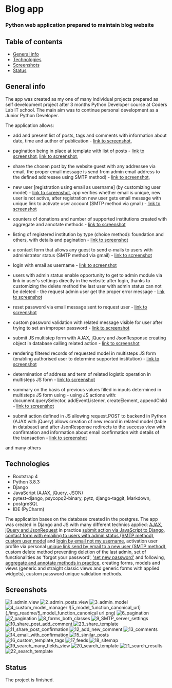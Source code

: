 # Blog app

### Python web application prepared to maintain blog website

## Table of contents

* [General info](#general-info)
* [Technologies](#technologies)
* [Screenshots](#screenshots)
* [Status](#status)

## General info

The app was created as my one of many individual projects prepared as self development project after 3 months Python Developer course at Coders Lab IT school. The main aim was to continue personal development as a Junior Python Developer.


The application allows:

- add and present list of posts, tags and comments with information about date, time and author of publication - [link to screenshot](./img_readme/7_pagination.png),
- pagination being in place at template with list of posts - [link to screenshot](./img_readme/6_pagination.png), [link to screenshot](./img_readme/7_pagination.png),
- share the chosen post by the website guest with any addressee via email, the proper email message is send from admin email address to the defined addressee using SMTP method) - [link to screenshot](./img_readme/10_share_post_add_comment.png),




- new user [registration using email as username] (by customizing user model) - [link to screenshot](./img_readme/5_register_form.png), app verifies whether email is unique, new user is not active, after registration new user gets email message with unique link to activate user account (SMTP method via gmail) - [link to screenshot](./img_readme/10_registration_email_with_activation_link.png)
- counters of donations and number of supported institutions created with aggregate and annotate methods - [link to screenshot](./img_readme/2_aggregate_annotate.png)
- listing of registered institution by type (choice method): foundation and others, with details and pagination - [link to screenshot](./img_readme/3_pagination.png)
- a contact form that allows any guest to send e-mails to users with administrator status (SMTP method via gmail) - [link to screenshot](./img_readme/4_contact_form.png)
- login with email as username - [link to screenshot](./img_readme/6_login_form.png)
- users with admin status enable opportunity to get to admin module via link in user's settings directly in the website after login, thanks to customizing the delete method the last user with admin status can not be deleted - the request admin user get the proper error message - [link to screenshot](./img_readme/7_admin_panel_link.png)
- reset password via email message sent to request user - [link to screenshot](./img_readme/8_password_reset_form.png)
- custom password validation with related message visible for user after trying to set an improper password - [link to screenshot](./img_readme/9_custom_password_validation.png)
- submit JS multistep form with AJAX, jQuery and JsonResponse creating object in database calling related action - [link to screenshot](./img_readme/11_AJAX_JS_submit_action.png)
- rendering filtered records of requested model in multisteps JS form (enabling authorised user to determine supported institution) - [link to screenshot](./img_readme/12_multisteps_JS_form.png)
- determination of address and term of related logistic operation in multisteps JS form - [link to screenshot](./img_readme/13_multisteps_JS_form_inputs.png)
- summary on the basis of previous values filled in inputs determined in multisteps JS form using - using JS actions with: document.querySelector, addEventListener, createElement, appendChild - [link to screenshot](./img_readme/14_summary_Js_form.png)
- submit action defined in JS allowing request.POST to backend in Python (AJAX with jQuery) allows creation of new record in related model (table in database) and after JsonResponse redirects to the success view with confirmation and information about email confirmation with details of the transaction - [link to screenshot](./img_readme/15_confirmation_view.png)

and many others


## Technologies

* Bootstrap 4
* Python 3.8.3
* Django
* JavaScript (AJAX, jQuery, JSON)
* pytest-django, psycopq2-binary, pytz, django-taggit, Markdown,
* postgreSQL
* IDE (PyCharm)

The application bases on the database created in the postgres. The app was created in Django and JS with many different technics applied: [AJAX, jQuery and JsonRequest](./img_readme/11_AJAX_JS_submit_action.png) in practice [submit action via JavaScript to Django](./img_readme/14_summary_Js_form.png), [contact form with emailing to users with admin status (SMTP method)](./img_readme/4_contact_form.png), [custom user model](./img_readme/5_register_form.png) and [login by email not my username](./img_readme/6_login_form.png), activation user profile via personal [unique link send by email to a new user (SMTP method)](./img_readme/10_registration_email_with_activation_link.png), custom delete method preventing deletion of the last admin, set of functionalities as 'forgot your password', ['set new password'](./img_readme/8_password_reset_form.png) and following, [aggregate and annotate methods in practice](./img_readme/2_aggregate_annotate.png), creating forms, models and views (generic and straight classic views and generic forms with applied widgets), custom password unique validation methods.

## Screenshots

![1_admin_view](./img_readme/1_admin_view.png)
![2_admin_posts_view](./img_readme/2_admin_posts_view.png)
![3_admin_model](./img_readme/3_admin_model.png)
![4_custom_model_manager](./img_readme/4_custom_model_manager.png)
![5_model_function_canonical_url](./img_readme/5_model_function_canonical url.png)
![6_pagination](./img_readme/6_pagination.png)
![7_pagination](./img_readme/7_pagination.png)
![8_forms_both_classes](./img_readme/8_forms_both_classes.png)
![9_SMTP_server_settings](./img_readme/9_SMTP_server_settings.png)
![10_share_post_add_comment](./img_readme/10_share_post_add_comment.png)
![23_share_template](./img_readme/23_share_template.png)
![11_share_post_confirmation](./img_readme/11_share_post_confirmation.png)
![12_add_new_comment](./img_readme/12_add_new_comment.png)
![13_comments](./img_readme/13_comments.png)
![14_email_with_confirmation](./img_readme/14_email_with_confirmation.png)
![15_similar_posts](./img_readme/15_similar_posts.png)
![16_custom_template_tags](./img_readme/16_custom_template_tags.png)
![17_feeds](./img_readme/17_feeds.png)
![18_sitemap](./img_readme/18_sitemap.png)
![19_search_many_fields_view](./img_readme/19_search_many_fields_view.png)
![20_search_template](./img_readme/20_search_template.png)
![21_search_results](./img_readme/21_search_results.png)
![22_search_template](./img_readme/22_search_template.png)

## Status

The project is finished.

